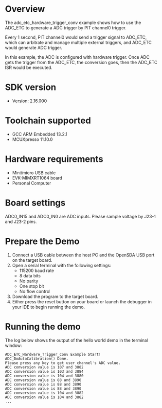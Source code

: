 Overview
========

The adc_etc_hardware_trigger_conv example shows how to use the ADC_ETC to generate a ADC trigger by PIT channel0 trigger.

Every 1 second, PIT channel0 would send a trigger signal to ADC_ETC, which can arbitrate and manage multiple external triggers,
and ADC_ETC would generate ADC trigger.

In this example, the ADC is configured with hardware trigger. Once ADC gets the trigger from the ADC_ETC, the conversion goes,
then the ADC_ETC ISR would be executed.

SDK version
===========
- Version: 2.16.000

Toolchain supported
===================
- GCC ARM Embedded  13.2.1
- MCUXpresso  11.10.0

Hardware requirements
=====================
- Mini/micro USB cable
- EVK-MIMXRT1064 board
- Personal Computer

Board settings
==============
ADC0_IN15 and ADC0_IN0 are ADC inputs. Please sample voltage by J23-1 and J23-2 pins.

Prepare the Demo
================
1.  Connect a USB cable between the host PC and the OpenSDA USB port on the target board. 
2.  Open a serial terminal with the following settings:
    - 115200 baud rate
    - 8 data bits
    - No parity
    - One stop bit
    - No flow control
3.  Download the program to the target board.
4.  Either press the reset button on your board or launch the debugger in your IDE to begin running the demo.

Running the demo
================
The log below shows the output of the hello world demo in the terminal window:
~~~~~~~~~~~~~~~~~~~~~~~~~~~~~~~~~~~
ADC_ETC_Hardware_Trigger_Conv Example Start!
ADC_DoAutoCalibration() Done.
Please press any key to get user channel's ADC value.
ADC conversion value is 107 and 3882
ADC conversion value is 103 and 3884
ADC conversion value is 104 and 3880
ADC conversion value is 88 and 3890
ADC conversion value is 88 and 3890
ADC conversion value is 88 and 3890
ADC conversion value is 104 and 3882
ADC conversion value is 104 and 3882
...
~~~~~~~~~~~~~~~~~~~~~~~~~~~~~~~~~~~

